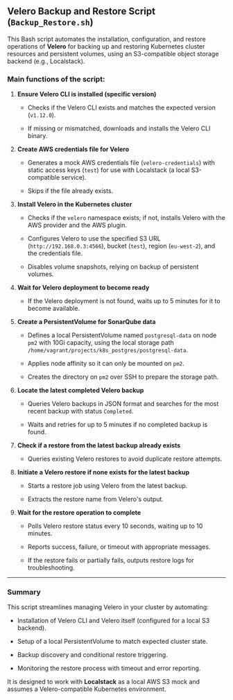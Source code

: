 Velero Backup and Restore Script (`Backup_Restore.sh`)
------------------------------------------------------

This Bash script automates the installation, configuration, and restore operations of **Velero** for backing up and restoring Kubernetes cluster resources and persistent volumes, using an S3-compatible object storage backend (e.g., Localstack).

### Main functions of the script:

1.  **Ensure Velero CLI is installed (specific version)**

    -   Checks if the Velero CLI exists and matches the expected version (`v1.12.0`).

    -   If missing or mismatched, downloads and installs the Velero CLI binary.

2.  **Create AWS credentials file for Velero**

    -   Generates a mock AWS credentials file (`velero-credentials`) with static access keys (`test`) for use with Localstack (a local S3-compatible service).

    -   Skips if the file already exists.

3.  **Install Velero in the Kubernetes cluster**

    -   Checks if the `velero` namespace exists; if not, installs Velero with the AWS provider and the AWS plugin.

    -   Configures Velero to use the specified S3 URL (`http://192.168.0.3:4566`), bucket (`test`), region (`eu-west-2`), and the credentials file.

    -   Disables volume snapshots, relying on backup of persistent volumes.

4.  **Wait for Velero deployment to become ready**

    -   If the Velero deployment is not found, waits up to 5 minutes for it to become available.

5.  **Create a PersistentVolume for SonarQube data**

    -   Defines a local PersistentVolume named `postgresql-data` on node `pm2` with 10Gi capacity, using the local storage path `/home/vagrant/projects/k8s_postgres/postgresql-data`.

    -   Applies node affinity so it can only be mounted on `pm2`.

    -   Creates the directory on `pm2` over SSH to prepare the storage path.

6.  **Locate the latest completed Velero backup**

    -   Queries Velero backups in JSON format and searches for the most recent backup with status `Completed`.

    -   Waits and retries for up to 5 minutes if no completed backup is found.

7.  **Check if a restore from the latest backup already exists**

    -   Queries existing Velero restores to avoid duplicate restore attempts.

8.  **Initiate a Velero restore if none exists for the latest backup**

    -   Starts a restore job using Velero from the latest backup.

    -   Extracts the restore name from Velero's output.

9.  **Wait for the restore operation to complete**

    -   Polls Velero restore status every 10 seconds, waiting up to 10 minutes.

    -   Reports success, failure, or timeout with appropriate messages.

    -   If the restore fails or partially fails, outputs restore logs for troubleshooting.

* * * * *

### Summary

This script streamlines managing Velero in your cluster by automating:

-   Installation of Velero CLI and Velero itself (configured for a local S3 backend).

-   Setup of a local PersistentVolume to match expected cluster state.

-   Backup discovery and conditional restore triggering.

-   Monitoring the restore process with timeout and error reporting.

It is designed to work with **Localstack** as a local AWS S3 mock and assumes a Velero-compatible Kubernetes environment.
